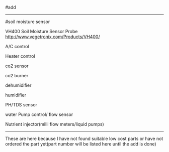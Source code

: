 #add
************************************************************************
#soil moisture sensor
 
 VH400 Soil Moisture Sensor Probe http://www.vegetronix.com/Products/VH400/

A/C control

Heater control

co2 sensor

co2 burner

dehumidifier

humidifier

PH/TDS sensor

water Pump control/ flow sensor

Nutrient injector(milli flow meters/liquid pumps)

************************************************************************
 
These are here because I have not found suitable low cost parts
or have not ordered the part yet(part number will be listed here until the add is done)
